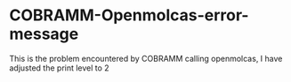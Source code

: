 # COBRAMM-Openmolcas-error-message
This is the problem encountered by COBRAMM calling openmolcas, I have adjusted the print level to 2

